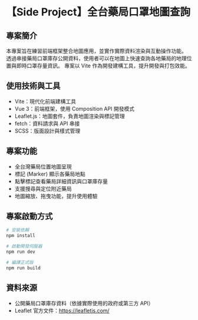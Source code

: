 # 【Side Project】全台藥局口罩地圖查詢

## 專案簡介

本專案旨在練習前端框架整合地圖應用，並實作實際資料渲染與互動操作功能。
透過串接藥局口罩庫存公開資料，使用者可以在地圖上快速查詢各地藥局的地理位置與即時口罩存量資訊。
專案以 Vite 作為開發建構工具，提升開發與打包效能。

## 使用技術與工具

- Vite：現代化前端建構工具
- Vue 3：前端框架，使用 Composition API 開發模式
- Leaflet.js：地圖套件，負責地圖渲染與標記管理
- fetch：資料請求與 API 串接
- SCSS：版面設計與樣式管理

## 專案功能

- 全台灣藥局位置地圖呈現
- 標記 (Marker) 顯示各藥局地點
- 點擊標記查看藥局詳細資訊與口罩庫存量
- 支援搜尋與定位附近藥局
- 地圖縮放、拖曳功能，提升使用體驗

## 專案啟動方式

```sh
# 安裝依賴
npm install

# 啟動開發伺服器
npm run dev

# 編譯正式版
npm run build
```

## 資料來源

- 公開藥局口罩庫存資料（依據實際使用的政府或第三方 API）
- Leaflet 官方文件：https://leafletjs.com/
